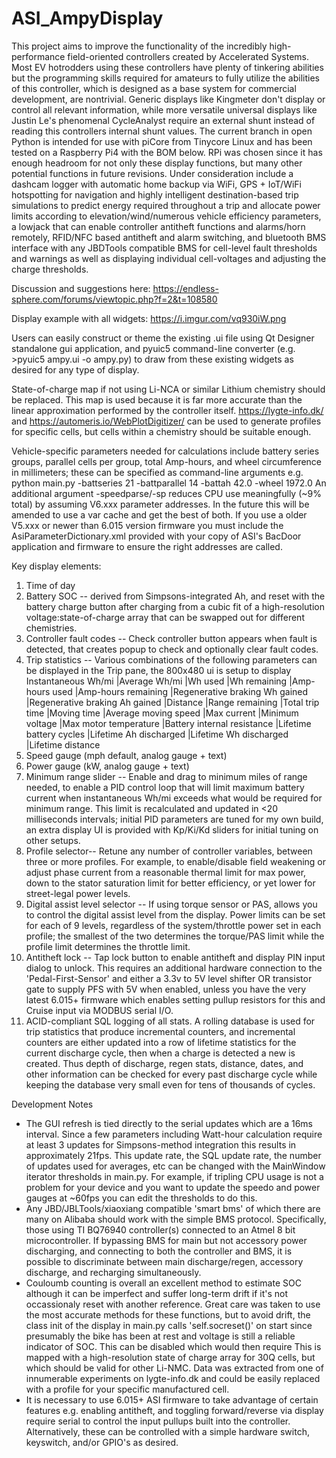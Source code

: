# ASI_AmpyDisplay
This project aims to improve the functionality of the incredibly high-performance field-oriented controllers created by Accelerated Systems. Most EV hotrodders using these controllers have plenty of tinkering abilities but the programming skills required for amateurs to fully utilize the abilities of this controller, which is designed as a base system for commercial development, are nontrivial. Generic displays like Kingmeter don't display or control all relevant information, while more versatile universal displays like Justin Le's phenomenal CycleAnalyst require an external shunt instead of reading this controllers internal shunt values. The current branch in open Python is intended for use with piCore from Tinycore Linux and has been tested on a Raspberry Pi4 with the BOM below. RPi was chosen since it has enough headroom for not only these display functions, but many other potential functions in future revisions. Under consideration include a dashcam logger with automatic home backup via WiFi, GPS + IoT/WiFi hotspotting for navigation and highly intelligent destination-based trip simulations to predict energy required throughout a trip and allocate power limits according to elevation/wind/numerous vehicle efficiency parameters, a lowjack that can enable controller antitheft functions and alarms/horn remotely, RFID/NFC based antitheft and alarm switching, and bluetooth BMS interface with any JBDTools compatible BMS for cell-level fault thresholds and warnings as well as displaying individual cell-voltages and adjusting the charge thresholds. 

Discussion and suggestions here: https://endless-sphere.com/forums/viewtopic.php?f=2&t=108580

Display example with all widgets: https://i.imgur.com/vq930iW.png

Users can easily construct or theme the existing .ui file using Qt Designer standalone gui application, and pyuic5 command-line converter (e.g. >pyuic5 ampy.ui -o ampy.py) to draw from these existing widgets as desired for any type of display.

State-of-charge map if not using Li-NCA or similar Lithium chemistry should be replaced. This map is used because it is far more accurate than the linear approximation performed by the controller itself. https://lygte-info.dk/ and https://automeris.io/WebPlotDigitizer/ can be used to generate profiles for specific cells, but cells within a chemistry should be suitable enough. 

Vehicle-specific parameters needed for calculations include battery series groups, parallel cells per group, total Amp-hours, and wheel circumference in millimeters; these can be specified as command-line arguments e.g. python main.py -battseries 21 -battparallel 14 -battah 42.0 -wheel 1972.0
An additional argument -speedparse/-sp reduces CPU use meaningfully (~9% total) by assuming V6.xxx parameter addresses. In the future this will be amended to use a var cache and get the best of both. If you use a older V5.xxx or newer than 6.015 version firmware you must include the AsiParameterDictionary.xml provided with your copy of ASI's BacDoor application and firmware to ensure the right addresses are called.

Key display elements:
1. Time of day
2. Battery SOC -- derived from Simpsons-integrated Ah, and reset with the battery charge button after charging from a cubic fit of a high-resolution voltage:state-of-charge array that can be swapped out for different chemistries. 
4. Controller fault codes -- Check controller button appears when fault is detected, that creates popup to check and optionally clear fault codes. 
5. Trip statistics -- Various combinations of the following parameters can be displayed in the Trip pane, the 800x480 ui is setup to display 
  Instantaneous Wh/mi
  |Average Wh/mi
  |Wh used
  |Wh remaining
  |Amp-hours used
  |Amp-hours remaining
  |Regenerative braking Wh gained
  |Regenerative braking Ah gained
  |Distance
  |Range remaining
  |Total trip time
  |Moving time
  |Average moving speed
  |Max current
  |Minimum voltage
  |Max motor temperature
  |Battery internal resistance
  |Lifetime battery cycles
  |Lifetime Ah discharged
  |Lifetime Wh discharged
  |Lifetime distance
6. Speed gauge (mph default, analog gauge + text)
7. Power gauge (kW, analog gauge + text)
8. Minimum range slider -- Enable and drag to minimum miles of range needed, to enable a PID control loop that will limit maximum battery current when instantaneous Wh/mi exceeds what would be required for minimum range. This limit is recalculated and updated in <20 milliseconds intervals; initial PID parameters are tuned for my own build, an extra display UI is provided with Kp/Ki/Kd sliders for initial tuning on other setups.
9. Profile selector-- Retune any number of controller variables, between three or more profiles. For example, to enable/disable field weakening or adjust phase current from a reasonable thermal limit for max power, down to the stator saturation limit for better efficiency, or yet lower for street-legal power levels. 
10. Digital assist level selector -- If using torque sensor or PAS, allows you to control the digital assist level from the display. Power limits can be set for each of 9 levels, regardless of the system/throttle power set in each profile; the smallest of the two determines the torque/PAS limit while the profile limit determines the throttle limit.
11. Antitheft lock -- Tap lock button to enable antitheft and display PIN input dialog to unlock. This requires an additional hardware connection to the 'Pedal-First-Sensor' and either a 3.3v to 5V level shifter OR transistor gate to supply PFS with 5V when enabled, unless you have the very latest 6.015+ firmware which enables setting pullup resistors for this and Cruise input via MODBUS serial I/O.
12. ACID-compliant SQL logging of all stats. A rolling database is used for trip statistics that produce incremental counters, and incremental counters are either updated into a row of lifetime statistics for the current discharge cycle, then when a charge is detected a new is created. Thus depth of discharge, regen stats, distance, dates, and other information can be checked for every past discharge cycle while keeping the database very small even for tens of thousands of cycles. 

Development Notes
* The GUI refresh is tied directly to the serial updates which are a 16ms interval. Since a few parameters including Watt-hour calculation require at least 3 updates for Simpsons-method integration this results in approximately 21fps. This update rate, the SQL update rate, the number of updates used for averages, etc can be changed with the MainWindow iterator thresholds in main.py. For example, if tripling CPU usage is not a problem for your device and you want to update the speedo and power gauges at ~60fps you can edit the thresholds to do this. 
* Any JBD/JBLTools/xiaoxiang compatible 'smart bms' of which there are many on Alibaba should work with the simple BMS protocol. Specifically, those using TI BQ76940 controller(s) connected to an Atmel 8 bit microcontroller. If bypassing BMS for main but not accessory power discharging, and connecting to both the controller and BMS, it is possible to discriminate between main discharge/regen, accessory discharge, and recharging simultaneously.
* Couloumb counting is overall an excellent method to estimate SOC although it can be imperfect and suffer long-term drift if it's not occassionaly reset with another reference. Great care was taken to use the most accurate methods for these functions, but to avoid drift, the class init of the display in main.py calls 'self.socreset()' on start since presumably the bike has been at rest and voltage is still a reliable indicator of SOC. This can be disabled which would then require This is mapped with a high-resolution state of charge array for 30Q cells, but which should be valid for other Li-NMC. Data was extracted from one of innumerable experiments on lygte-info.dk and could be easily replaced with a profile for your specific manufactured cell. 
* It is necessary to use 6.015+ ASI firmware to take advantage of certain features e.g. enabling antitheft, and toggling forward/reverse via display require serial to control the input pullups built into the controller. Alternatively, these can be controlled with a simple hardware switch, keyswitch, and/or GPIO's as desired. 

